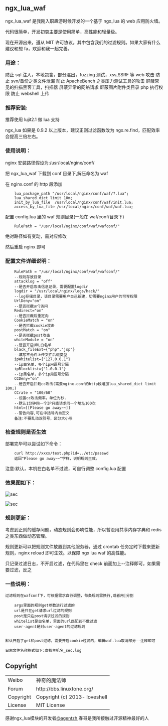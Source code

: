## ngx_lua_waf

ngx_lua_waf 是我刚入职趣游时候开发的一个基于 ngx_lua 的 web 应用防火墙。

代码很简单，开发初衷主要是使用简单，高性能和轻量级。

现在开源出来，遵从 MIT 许可协议。其中包含我们的过滤规则。如果大家有什么建议和想 fa，欢迎和我一起完善。

### 用途：
防止 sql 注入，本地包含，部分溢出，fuzzing 测试，xss,SSRF 等 web 攻击
防止 svn/备份之类文件泄漏
防止 ApacheBench 之类压力测试工具的攻击
屏蔽常见的扫描黑客工具，扫描器
屏蔽异常的网络请求
屏蔽图片附件类目录 php 执行权限
防止 webshell 上传

### 推荐安装:

推荐使用 lujit2.1 做 lua 支持

ngx_lua 如果是 0.9.2 以上版本，建议正则过滤函数改为 ngx.re.find，匹配效率会提高三倍左右。

### 使用说明：

nginx 安装路径假设为:/usr/local/nginx/conf/

把 ngx_lua_waf 下载到 conf 目录下,解压命名为 waf

在 nginx.conf 的 http 段添加

    	lua_package_path "/usr/local/nginx/conf/waf/?.lua";
        lua_shared_dict limit 10m;
        init_by_lua_file  /usr/local/nginx/conf/waf/init.lua;
    	access_by_lua_file /usr/local/nginx/conf/waf/waf.lua;

配置 config.lua 里的 waf 规则目录(一般在 waf/conf/目录下)

        RulePath = "/usr/local/nginx/conf/waf/wafconf/"

绝对路径如有变动，需对应修改

然后重启 nginx 即可

### 配置文件详细说明：

    	RulePath = "/usr/local/nginx/conf/waf/wafconf/"
        --规则存放目录
        attacklog = "off"
        --是否开启攻击信息记录，需要配置logdir
        logdir = "/usr/local/nginx/logs/hack/"
        --log存储目录，该目录需要用户自己新建，切需要nginx用户的可写权限
        UrlDeny="on"
        --是否拦截url访问
        Redirect="on"
        --是否拦截后重定向
        CookieMatch = "on"
        --是否拦截cookie攻击
        postMatch = "on"
        --是否拦截post攻击
        whiteModule = "on"
        --是否开启URL白名单
        black_fileExt={"php","jsp"}
        --填写不允许上传文件后缀类型
        ipWhitelist={"127.0.0.1"}
        --ip白名单，多个ip用逗号分隔
        ipBlocklist={"1.0.0.1"}
        --ip黑名单，多个ip用逗号分隔
        CCDeny="on"
        --是否开启拦截cc攻击(需要nginx.conf的http段增加lua_shared_dict limit 10m;)
        CCrate = "100/60"
        --设置cc攻击频率，单位为秒.
        --默认1分钟同一个IP只能请求同一个地址100次
        html=[[Please go away~~]]
        --警告内容,可在中括号内自定义
        备注:不要乱动双引号，区分大小写

### 检查规则是否生效

部署完毕可以尝试如下命令：

        curl http://xxxx/test.php?id=../etc/passwd
        返回"Please go away~~"字样，说明规则生效。

注意:默认，本机在白名单不过滤，可自行调整 config.lua 配置

### 效果图如下：

![sec](http://i.imgur.com/wTgOcm2.png)

![sec](http://i.imgur.com/DqU30au.png)

### 规则更新：

考虑到正则的缓存问题，动态规则会影响性能，所以暂没用共享内存字典和 redis 之类东西做动态管理。

规则更新可以把规则文件放置到其他服务器，通过 crontab 任务定时下载来更新规则，nginx reload 即可生效。以保障 ngx lua waf 的高性能。

只记录过滤日志，不开启过滤，在代码里在 check 前面加上--注释即可，如果需要过滤，反之

### 一些说明：

    过滤规则在wafconf下，可根据需求自行调整，每条规则需换行,或者用|分割

    	args里面的规则get参数进行过滤的
    	url是只在get请求url过滤的规则
    	post是只在post请求过滤的规则
    	whitelist是白名单，里面的url匹配到不做过滤
    	user-agent是对user-agent的过滤规则


    默认开启了get和post过滤，需要开启cookie过滤的，编辑waf.lua取消部分--注释即可

    日志文件名称格式如下:虚拟主机名_sec.log

## Copyright

<table>
  <tr>
    <td>Weibo</td><td>神奇的魔法师</td>
  </tr>
  <tr>
    <td>Forum</td><td>http://bbs.linuxtone.org/</td>
  </tr>
  <tr>
    <td>Copyright</td><td>Copyright (c) 2013- loveshell</td>
  </tr>
  <tr>
    <td>License</td><td>MIT License</td>
  </tr>
</table>
	
感谢ngx_lua模块的开发者[@agentzh](https://github.com/agentzh/),春哥是我所接触过开源精神最好的人
